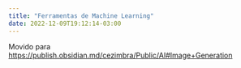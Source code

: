 ```yaml
---
title: "Ferramentas de Machine Learning"
date: 2022-12-09T19:12:14-03:00
---
```



Movido para https://publish.obsidian.md/cezimbra/Public/AI#Image+Generation
